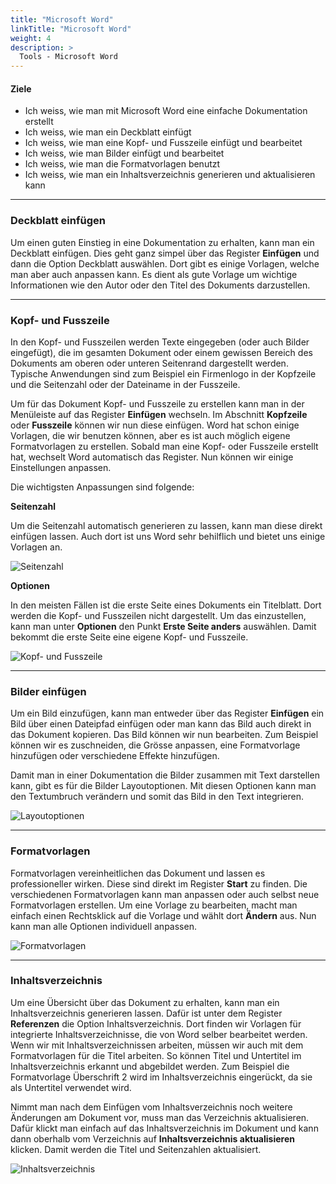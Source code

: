 ```yaml
---
title: "Microsoft Word"
linkTitle: "Microsoft Word"
weight: 4
description: >
  Tools - Microsoft Word
---
```


#### Ziele

- Ich weiss, wie man mit Microsoft Word eine einfache Dokumentation erstellt
- Ich weiss, wie man ein Deckblatt einfügt
- Ich weiss, wie man eine Kopf- und Fusszeile einfügt und bearbeitet
- Ich weiss, wie man Bilder einfügt und bearbeitet
- Ich weiss, wie man die Formatvorlagen benutzt
- Ich weiss, wie man ein Inhaltsverzeichnis generieren und aktualisieren kann

---

### Deckblatt einfügen

Um einen guten Einstieg in eine Dokumentation zu erhalten, kann man ein Deckblatt einfügen. Dies geht ganz simpel über
das Register **Einfügen** und dann die Option Deckblatt auswählen. Dort gibt es einige Vorlagen, welche man aber auch
anpassen kann. Es dient als gute Vorlage um wichtige Informationen wie den Autor oder den Titel des Dokuments darzustellen.

---

### Kopf- und Fusszeile

In den Kopf- und Fusszeilen werden Texte eingegeben (oder auch Bilder eingefügt), die im gesamten Dokument oder einem gewissen Bereich des Dokuments
am oberen oder unteren Seitenrand dargestellt werden. Typische Anwendungen sind zum Beispiel ein Firmenlogo in der Kopfzeile
und die Seitenzahl oder der Dateiname in der Fusszeile.

Um für das Dokument Kopf- und Fusszeile zu erstellen kann man in der Menüleiste auf das Register **Einfügen** wechseln.
Im Abschnitt **Kopfzeile** oder **Fusszeile** können wir nun diese einfügen. Word hat schon einige Vorlagen, die wir benutzen können, aber es
ist auch möglich eigene Formatvorlagen zu erstellen. Sobald man eine Kopf- oder Fusszeile erstellt hat, wechselt Word
automatisch das Register. Nun können wir einige Einstellungen anpassen.

Die wichtigsten Anpassungen sind folgende:

**Seitenzahl**

Um die Seitenzahl automatisch generieren zu lassen, kann man diese direkt einfügen lassen. Auch dort ist uns Word sehr
behilflich und bietet uns einige Vorlagen an.

![Seitenzahl](../word/Seitenzahl.png)

**Optionen**

In den meisten Fällen ist die erste Seite eines Dokuments ein Titelblatt. Dort werden die Kopf- und Fusszeilen nicht dargestellt.
Um das einzustellen, kann man unter **Optionen** den Punkt **Erste Seite anders** auswählen. Damit bekommt die erste
Seite eine eigene Kopf- und Fusszeile.

![Kopf- und Fusszeile](../word/Kopf-Fusszeile.png)

---

### Bilder einfügen

Um ein Bild einzufügen, kann man entweder über das Register **Einfügen** ein Bild über einen Dateipfad einfügen oder
man kann das Bild auch direkt in das Dokument kopieren. Das Bild können wir nun bearbeiten. Zum Beispiel können wir es
zuschneiden, die Grösse anpassen, eine Formatvorlage hinzufügen oder verschiedene Effekte hinzufügen.

Damit man in einer Dokumentation die Bilder zusammen mit Text darstellen kann, gibt es für die Bilder Layoutoptionen.
Mit diesen Optionen kann man den Textumbruch verändern und somit das Bild in den Text integrieren.

![Layoutoptionen](../word/Layoutoptionen.png)

---

### Formatvorlagen

Formatvorlagen vereinheitlichen das Dokument und lassen es professioneller wirken.
Diese sind direkt im Register **Start** zu finden. Die verschiedenen Formatvorlagen kann man anpassen oder auch selbst
neue Formatvorlagen erstellen. Um eine Vorlage zu bearbeiten, macht man einfach einen Rechtsklick auf die Vorlage und
wählt dort **Ändern** aus. Nun kann man alle Optionen individuell anpassen.

![Formatvorlagen](../word/Formatvorlagen.png)

---

### Inhaltsverzeichnis

Um eine Übersicht über das Dokument zu erhalten, kann man ein Inhaltsverzeichnis generieren lassen. Dafür ist unter dem
Register **Referenzen** die Option Inhaltsverzeichnis. Dort finden wir Vorlagen für integrierte Inhaltsverzeichnisse,
die von Word selber bearbeitet werden. Wenn wir mit Inhaltsverzeichnissen arbeiten, müssen wir auch mit dem Formatvorlagen
für die Titel arbeiten. So können Titel und Untertitel im Inhaltsverzeichnis erkannt und abgebildet werden. Zum Beispiel
die Formatvorlage Überschrift 2 wird im Inhaltsverzeichnis eingerückt, da sie als Untertitel verwendet wird.

Nimmt man nach dem Einfügen vom Inhaltsverzeichnis noch weitere Änderungen am Dokument vor, muss man das Verzeichnis
aktualisieren. Dafür klickt man einfach auf das Inhaltsverzeichnis im Dokument und kann dann oberhalb vom Verzeichnis
auf **Inhaltsverzeichnis aktualisieren** klicken. Damit werden die Titel und Seitenzahlen aktualisiert.

![Inhaltsverzeichnis](../word/Inhaltsverzeichnis.png)
